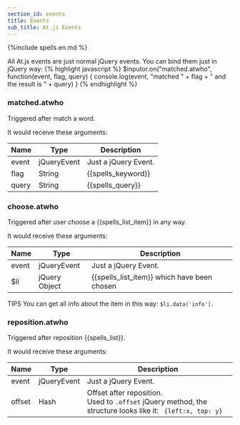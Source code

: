 ```yaml
---
section_id: events
title: Events
sub_title: At.js Events
---
```


{%include spells.en.md %}

All At.js events are just normal jQuery events. You can bind them just in jQuery way:
{% highlight javascript %}
  $inputor.on("matched.atwho", function(event, flag, query) {
    console.log(event, "matched " + flag + " and the result is " + query)
  }
{% endhighlight %}

### matched.atwho

Triggered after match a word.

It would receive these arguments:
<table class="table table-striped table-bordered">
  <thead>
    <th>Name</th>
    <th>Type</th>
    <th>Description</th>
  </thead>
  <tbody>
    <tr>
      <td>event</td>
      <td>jQueryEvent</td>
      <td>Just a jQuery Event.</td>
    </tr>
    <tr>
      <td>flag</td>
      <td>String</td>
      <td>{{spells_keyword}}</td>
    </tr>
    <tr>
      <td>query</td>
      <td>String</td>
      <td>{{spells_query}}</td>
    </tr>
  </tbody>
</table>

### choose.atwho

Triggered after user choose a {{spells_list_item}} in any way.

It would receive these arguments:
<table class="table table-striped table-bordered">
  <thead>
    <th>Name</th>
    <th>Type</th>
    <th>Description</th>
  </thead>
  <tbody>
    <tr>
      <td>event</td>
      <td>jQueryEvent</td>
      <td>Just a jQuery Event.</td>
    </tr>
    <tr>
      <td>$li</td>
      <td>jQuery Object</td>
      <td>{{spells_list_item}} which have been chosen</td>
    </tr>
  </tbody>
</table>

<span class="label label-info">TIPS</span> You can get all info about the item in this way: `$li.data('info')`.

### reposition.atwho

Triggered after reposition {{spells_list}}.

It would receive these arguments:
<table class="table table-striped table-bordered">
  <thead>
    <th>Name</th>
    <th>Type</th>
    <th>Description</th>
  </thead>
  <tbody>
    <tr>
      <td>event</td>
      <td>jQueryEvent</td>
      <td>Just a jQuery Event.</td>
    </tr>
    <tr>
      <td>offset</td>
      <td>Hash</td>
      <td>
        Offset after reposition.<br/>
        Used to <code>.offset</code> jQuery method, the structure looks like it: <code> {left:x, top: y}</code>
      </td>
    </tr>
  </tbody>
</table>
